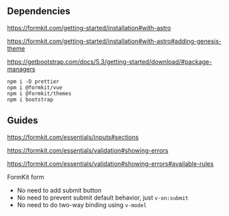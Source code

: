 ## Dependencies

https://formkit.com/getting-started/installation#with-astro

https://formkit.com/getting-started/installation#with-astro#adding-genesis-theme

https://getbootstrap.com/docs/5.3/getting-started/download/#package-managers

```shell
npm i -D prettier
npm i @formkit/vue
npm i @formkit/themes
npm i bootstrap
```

## Guides

https://formkit.com/essentials/inputs#sections

https://formkit.com/essentials/validation#showing-errors

https://formkit.com/essentials/validation#showing-errors#available-rules

FormKit form

- No need to add submit button
- No need to prevent submit default behavior, just `v-on:submit`
- No need to do two-way binding using `v-model`

